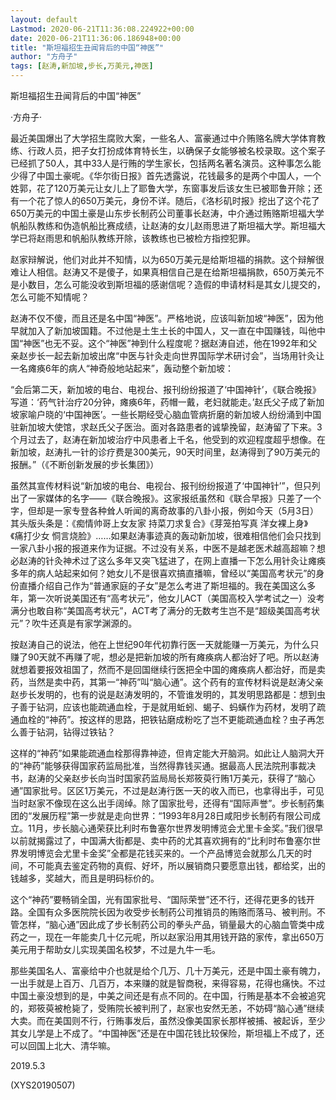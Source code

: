 ```yaml
---
layout: default
Lastmod: 2020-06-21T11:36:08.224922+00:00
date: 2020-06-21T11:36:06.186948+00:00
title: "斯坦福招生丑闻背后的中国“神医”"
author: "方舟子"
tags: [赵涛,新加坡,步长,万美元,神医]
---
```


斯坦福招生丑闻背后的中国“神医”

·方舟子·

最近美国爆出了大学招生腐败大案，一些名人、富豪通过中介贿赂名牌大学体育教练、行政人员，把子女打扮成体育特长生，以确保子女能够被名校录取。这个案子已经抓了50人，其中33人是行贿的学生家长，包括两名著名演员。这种事怎么能少得了中国土豪呢。《华尔街日报》首先透露说，花钱最多的是两个中国人，一个姓郭，花了120万美元让女儿上了耶鲁大学，东窗事发后该女生已被耶鲁开除；还有一个花了惊人的650万美元，身份不详。随后，《洛杉矶时报》挖出了这个花了650万美元的中国土豪是山东步长制药公司董事长赵涛，中介通过贿赂斯坦福大学帆船队教练和伪造帆船比赛成绩，让赵涛的女儿赵雨思进了斯坦福大学。斯坦福大学已将赵雨思和帆船队教练开除，该教练也已被检方指控犯罪。

赵家辩解说，他们对此并不知情，以为650万美元是给斯坦福的捐款。这个辩解很难让人相信。赵涛又不是傻子，如果真相信自己是在给斯坦福捐款，650万美元不是小数目，怎么可能没收到斯坦福的感谢信呢？造假的申请材料是其女儿提交的，怎么可能不知情呢？

赵涛不仅不傻，而且还是名中国“神医”。严格地说，应该叫新加坡“神医”，因为他早就加入了新加坡国籍。不过他是土生土长的中国人，又一直在中国赚钱，叫他中国“神医”也无不妥。这个“神医”神到什么程度呢？据赵涛自述，他在1992年和父亲赵步长一起去新加坡出席“中医与针灸走向世界国际学术研讨会”，当场用针灸让一名瘫痪6年的病人“神奇般地站起来”，轰动整个新加坡：

“会后第二天，新加坡的电台、电视台、报刊纷纷报道了‘中国神针’，《联合晚报》写道：‘药气针治疗20分钟，瘫痪6年，药帽一戴，老妇就能走。’赵氏父子成了新加坡家喻户晓的‘中国神医’。一些长期经受心脑血管病折磨的新加坡人纷纷涌到中国驻新加坡大使馆，求赵氏父子医治。面对各路患者的诚挚挽留，赵涛留了下来。3个月过去了，赵涛在新加坡治疗中风患者上千名，他受到的欢迎程度超乎想像。在新加坡，赵涛扎一针的诊疗费是300美元，90天时间里，赵涛得到了90万美元的报酬。”（《不断创新发展的步长集团》）

虽然其宣传材料说“新加坡的电台、电视台、报刊纷纷报道了‘中国神针’”，但只列出了一家媒体的名字——《联合晚报》。这家报纸虽然和《联合早报》只差了一个字，但却是一家专登各种耸人听闻的离奇故事的八卦小报，例如今天（5月3日）其头版头条是：《痴情帅哥上女友家 持菜刀求复合》《芽笼拍写真 洋女裸上身》《痛打少女 恫言烧脸》……如果赵涛事迹真的轰动新加坡，很难相信他们会只找到一家八卦小报的报道来作为证据。不过没有关系，中医不是越老医术越高超嘛？想必赵涛的针灸神术过了这么多年又突飞猛进了，在网上直播一下怎么用针灸让瘫痪多年的病人站起来如何？她女儿不是很喜欢搞直播嘛，曾经以“美国高考状元”的身份直播介绍自己作为“普通家庭的子女”是怎么考进了斯坦福的。我在美国这么多年，第一次听说美国还有“高考状元”，他女儿ACT（美国高校入学考试之一）没考满分也敢自称“美国高考状元”，ACT考了满分的无数考生岂不是“超级美国高考状元”？吹牛还真是有家学渊源的。

按赵涛自己的说法，他在上世纪90年代初靠行医一天就能赚一万美元，为什么只赚了90天就不再赚了呢，想必是把新加坡的所有瘫痪病人都治好了吧。所以赵涛就想着要报效祖国了，然而不是回国继续行医把全中国的瘫痪病人都治好，而是卖药，当然是卖中药，其第一“神药”叫“脑心通”。这个药有的宣传材料说是赵涛父亲赵步长发明的，也有的说是赵涛发明的，不管谁发明的，其发明思路都是：想到虫子善于钻洞，应该也能疏通血栓，于是就用蚯蚓、蝎子、蚂蟥作为药材，发明了疏通血栓的“神药”。按这样的思路，把铁钻磨成粉吃了岂不更能疏通血栓？虫子再怎么善于钻洞，钻得过铁钻？

这样的“神药”如果能疏通血栓那得靠神迹，但肯定能大开脑洞。如此让人脑洞大开的“神药”能够获得国家药监局批准，当然得靠钱买通。据最高人民法院刑事裁决书，赵涛的父亲赵步长向当时国家药监局局长郑筱萸行贿1万美元，获得了“脑心通”国家批号。区区1万美元，不过是赵涛行医一天的收入而已，也拿得出手，可见当时赵家不像现在这么出手阔绰。除了国家批号，还得有“国际声誉”。步长制药集团的“发展历程”第一步就是走向世界：“1993年8月28日咸阳步长制药有限公司成立。11月，步长脑心通荣获比利时布鲁塞尔世界发明博览会尤里卡金奖。”我们很早以前就揭露过了，中国满大街都是、卖中药的尤其喜欢拥有的“比利时布鲁塞尔世界发明博览会尤里卡金奖”全都是花钱买来的。一个产品博览会就那么几天的时间，不可能真去鉴定药物的真假、好坏，所以展销商只要愿意出钱，都给奖，出的钱越多，奖越大，而且是明码标价的。

这个“神药”要畅销全国，光有国家批号、“国际荣誉”还不行，还得花更多的钱开路。全国有众多医院院长因为收受步长制药公司推销员的贿赂而落马、被判刑。不管怎样，“脑心通”因此成了步长制药公司的拳头产品，销量最大的心脑血管类中成药之一，现在一年能卖几十亿元呢，所以赵家沿用其用钱开路的家传，拿出650万美元用于帮助女儿实现美国名校梦，不过是九牛一毛。

那些美国名人、富豪给中介也就是给个几万、几十万美元，还是中国土豪有魄力，一出手就是上百万、几百万，本来赚的就是智商税，来得容易，花得也痛快。不过中国土豪没想到的是，中美之间还是有点不同的。在中国，行贿是基本不会被追究的，郑筱萸被枪毙了，受贿院长被判刑了，赵家也安然无恙，不妨碍“脑心通”继续大卖。而在美国则不行，行贿事发后，虽然没像美国家长那样被捕、被起诉，至少其女儿学是上不成了。“中国神医”还是在中国花钱比较保险，斯坦福上不成了，还可以回国上北大、清华嘛。

2019.5.3

(XYS20190507)


